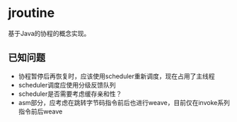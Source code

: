 # jroutine
基于Java的协程的概念实现。

## 已知问题
- 协程暂停后再恢复时，应该使用scheduler重新调度，现在占用了主线程
- scheduler调度应使用分级反馈队列
- scheduler是否需要考虑缓存亲和性？
- asm部分，应考虑在跳转字节码指令前后也进行weave，目前仅在invoke系列指令前后weave